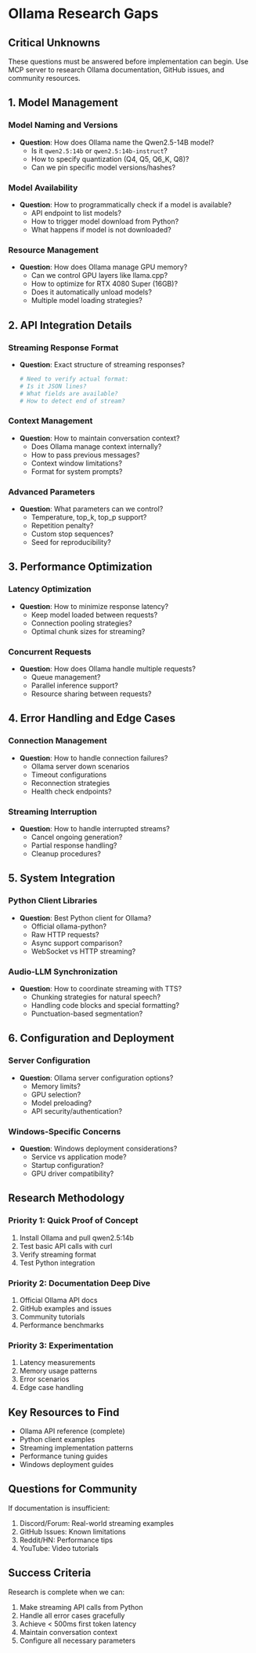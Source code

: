 # Ollama Research Gaps

## Critical Unknowns
These questions must be answered before implementation can begin. Use MCP server to research Ollama documentation, GitHub issues, and community resources.

## 1. Model Management

### Model Naming and Versions
- **Question**: How does Ollama name the Qwen2.5-14B model?
  - Is it `qwen2.5:14b` or `qwen2.5:14b-instruct`?
  - How to specify quantization (Q4, Q5, Q6_K, Q8)?
  - Can we pin specific model versions/hashes?
  
### Model Availability
- **Question**: How to programmatically check if a model is available?
  - API endpoint to list models?
  - How to trigger model download from Python?
  - What happens if model is not downloaded?

### Resource Management
- **Question**: How does Ollama manage GPU memory?
  - Can we control GPU layers like llama.cpp?
  - How to optimize for RTX 4080 Super (16GB)?
  - Does it automatically unload models?
  - Multiple model loading strategies?

## 2. API Integration Details

### Streaming Response Format
- **Question**: Exact structure of streaming responses?
  ```python
  # Need to verify actual format:
  # Is it JSON lines?
  # What fields are available?
  # How to detect end of stream?
  ```

### Context Management
- **Question**: How to maintain conversation context?
  - Does Ollama manage context internally?
  - How to pass previous messages?
  - Context window limitations?
  - Format for system prompts?

### Advanced Parameters
- **Question**: What parameters can we control?
  - Temperature, top_k, top_p support?
  - Repetition penalty?
  - Custom stop sequences?
  - Seed for reproducibility?

## 3. Performance Optimization

### Latency Optimization
- **Question**: How to minimize response latency?
  - Keep model loaded between requests?
  - Connection pooling strategies?
  - Optimal chunk sizes for streaming?
  
### Concurrent Requests
- **Question**: How does Ollama handle multiple requests?
  - Queue management?
  - Parallel inference support?
  - Resource sharing between requests?

## 4. Error Handling and Edge Cases

### Connection Management
- **Question**: How to handle connection failures?
  - Ollama server down scenarios
  - Timeout configurations
  - Reconnection strategies
  - Health check endpoints?

### Streaming Interruption
- **Question**: How to handle interrupted streams?
  - Cancel ongoing generation?
  - Partial response handling?
  - Cleanup procedures?

## 5. System Integration

### Python Client Libraries
- **Question**: Best Python client for Ollama?
  - Official ollama-python?
  - Raw HTTP requests?
  - Async support comparison?
  - WebSocket vs HTTP streaming?

### Audio-LLM Synchronization
- **Question**: How to coordinate streaming with TTS?
  - Chunking strategies for natural speech?
  - Handling code blocks and special formatting?
  - Punctuation-based segmentation?

## 6. Configuration and Deployment

### Server Configuration
- **Question**: Ollama server configuration options?
  - Memory limits?
  - GPU selection?
  - Model preloading?
  - API security/authentication?

### Windows-Specific Concerns
- **Question**: Windows deployment considerations?
  - Service vs application mode?
  - Startup configuration?
  - GPU driver compatibility?

## Research Methodology

### Priority 1: Quick Proof of Concept
1. Install Ollama and pull qwen2.5:14b
2. Test basic API calls with curl
3. Verify streaming format
4. Test Python integration

### Priority 2: Documentation Deep Dive
1. Official Ollama API docs
2. GitHub examples and issues
3. Community tutorials
4. Performance benchmarks

### Priority 3: Experimentation
1. Latency measurements
2. Memory usage patterns
3. Error scenarios
4. Edge case handling

## Key Resources to Find
- Ollama API reference (complete)
- Python client examples
- Streaming implementation patterns
- Performance tuning guides
- Windows deployment guides

## Questions for Community
If documentation is insufficient:
1. Discord/Forum: Real-world streaming examples
2. GitHub Issues: Known limitations
3. Reddit/HN: Performance tips
4. YouTube: Video tutorials

## Success Criteria
Research is complete when we can:
1. Make streaming API calls from Python
2. Handle all error cases gracefully
3. Achieve < 500ms first token latency
4. Maintain conversation context
5. Configure all necessary parameters